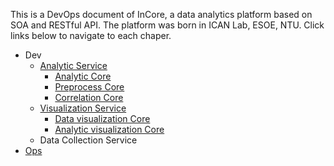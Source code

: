 This is a DevOps document of InCore, a data analytics platform based on SOA and RESTful API.
The platform was born in ICAN Lab, ESOE, NTU.
Click links below to navigate to each chaper.

- Dev
    - [Analytic Service](./dev/analytic/)
        - [Analytic Core](./dev/analytic/analytic.md)
        - [Preprocess Core](./dev/analytic/correlation.md)
        - [Correlation Core](./dev/analytic/preprocess.md)
    - [Visualization Service](./dev/visualization/)
        - [Data visualization Core](./dev/visualization/data.md)
        - [Analytic visualization Core](./dev/visualization/analytic.md)
    - Data Collection Service
- [Ops](./ops/ops.md)